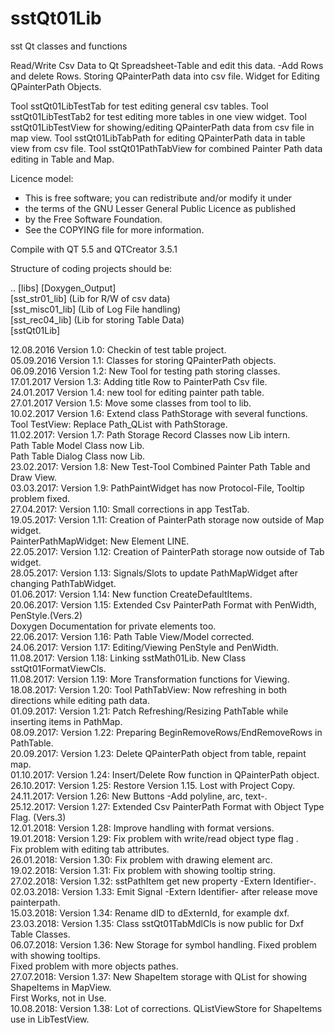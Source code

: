 # sstQt01Lib
sst Qt classes and functions

Read/Write Csv Data to Qt Spreadsheet-Table and edit this data.
   -Add Rows and delete Rows.
Storing QPainterPath data into csv file.
Widget for Editing QPainterPath Objects.

Tool sstQt01LibTestTab for test editing general csv tables.
Tool sstQt01LibTestTab2 for test editing more tables in one view widget.
Tool sstQt01LibTestView for showing/editing QPainterPath data from csv file in map view.
Tool sstQt01LibTabPath for editing QPainterPath data in table view from csv file.
Tool sstQt01PathTabView for combined Painter Path data editing in Table and Map.

Licence model:
* This is free software; you can redistribute and/or modify it under
* the terms of the GNU Lesser General Public Licence as published
* by the Free Software Foundation.
* See the COPYING file for more information.

Compile with QT 5.5 and QTCreator 3.5.1

Structure of coding projects should be:

.. [libs]
   [Doxygen_Output] <BR>
   [sst_str01_lib] (Lib for R/W of csv data) <BR>
   [sst_misc01_lib] (Lib of Log File handling) <BR>
   [sst_rec04_lib] (Lib for storing Table Data) <BR>
   [sstQt01Lib] <BR>

12.08.2016  Version 1.0: Checkin of test table project. <BR>
05.09.2016  Version 1.1: Classes for storing QPainterPath objects. <BR>
06.09.2016  Version 1.2: New Tool for testing path storing classes. <BR>
17.01.2017  Version 1.3: Adding title Row to PainterPath Csv file. <BR>
24.01.2017  Version 1.4: new tool for editing painter path table. <BR>
27.01.2017  Version 1.5: Move some classes from tool to lib. <BR>
10.02.2017  Version 1.6: Extend class PathStorage with several functions. <BR>
                         Tool TestView: Replace Path_QList with PathStorage. <BR>
11.02.2017: Version 1.7: Path Storage Record Classes now Lib intern. <BR>
                         Path Table Model Class now Lib. <BR>
                         Path Table Dialog Class now Lib. <BR>
23.02.2017: Version 1.8: New Test-Tool Combined Painter Path Table and Draw View. <BR>
03.03.2017: Version 1.9: PathPaintWidget has now Protocol-File, Tooltip problem fixed. <BR>
27.04.2017: Version 1.10: Small corrections in app TestTab. <BR>
19.05.2017: Version 1.11: Creation of PainterPath storage now outside of Map widget. <BR>
                          PainterPathMapWidget: New Element LINE. <BR>
22.05.2017: Version 1.12: Creation of PainterPath storage now outside of Tab widget. <BR>
28.05.2017: Version 1.13: Signals/Slots to update PathMapWidget after changing PathTabWidget.<BR>
01.06.2017: Version 1.14: New function CreateDefaultItems.  <BR>
20.06.2017: Version 1.15: Extended Csv PainterPath Format with PenWidth, PenStyle.(Vers.2) <BR>
                          Doxygen Documentation for private elements too. <BR>
22.06.2017: Version 1.16: Path Table View/Model corrected. <BR>
24.06.2017: Version 1.17: Editing/Viewing PenStyle and PenWidth. <BR>
11.08.2017: Version 1.18: Linking sstMath01Lib. New Class sstQt01FormatViewCls. <BR>
11.08.2017: Version 1.19: More Transformation functions for Viewing. <BR>
18.08.2017: Version 1.20: Tool PathTabView: Now refreshing in both directions while editing path data. <BR>
01.09.2017: Version 1.21: Patch Refreshing/Resizing PathTable while inserting items in PathMap. <BR>
08.09.2017: Version 1.22: Preparing BeginRemoveRows/EndRemoveRows in PathTable. <BR>
20.09.2017: Version 1.23: Delete QPainterPath object from table, repaint map. <BR>
01.10.2017: Version 1.24: Insert/Delete Row function in QPainterPath object. <BR>
26.10.2017: Version 1.25: Restore Version 1.15. Lost with Project Copy. <BR>
24.11.2017: Version 1.26: New Buttons -Add polyline, arc, text-. <BR>
25.12.2017: Version 1.27: Extended Csv PainterPath Format with Object Type Flag. (Vers.3) <BR>
12.01.2018: Version 1.28: Improve handling with format versions. <BR>
19.01.2018: Version 1.29: Fix problem with write/read object type flag . <BR>
                          Fix problem with editing tab attributes. <BR>
26.01.2018: Version 1.30: Fix problem with drawing element arc. <BR>
19.02.2018: Version 1.31: Fix problem with showing tooltip string. <BR>
27.02.2018: Version 1.32: sstPathItem get new property -Extern Identifier-.  <BR>
02.03.2018: Version 1.33: Emit Signal -Extern Identifier- after release move painterpath. <BR>
15.03.2018: Version 1.34: Rename dID to dExternId, for example dxf. <BR>
23.03.2018: Version 1.35: Class sstQt01TabMdlCls is now public for Dxf Table Classes. <BR>
06.07.2018: Version 1.36: New Storage for symbol handling. Fixed problem with showing tooltips. <BR>
                          Fixed problem with more objects pathes. <BR>
27.07.2018: Version 1.37: New ShapeItem storage with QList for showing ShapeItems in MapView. <BR>
                          First Works, not in Use. <BR>
10.08.2018: Version 1.38: Lot of corrections. QListViewStore for ShapeItems use in LibTestView. <BR>

